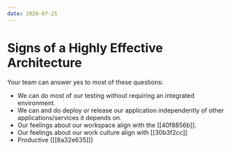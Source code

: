 ```yaml
---
date: 2020-07-25
---
```


# Signs of a Highly Effective Architecture

Your team can answer yes to most of these questions:

- We can do most of our testing without requiring an integrated environment.
- We can and do deploy or release our application independently of other applications/services it depends on.
- Our feelings about our workspace align with the [[40f8856b]].
- Our feelings about our work culture align with [[30b3f2cc]]
- Productive [[[8a32e635]]]
